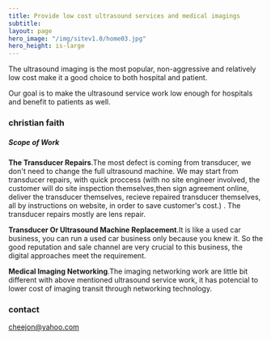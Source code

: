 ```yaml
---
title: Provide low cost ultrasound services and medical imagings
subtitle: 
layout: page
hero_image: "/img/sitev1.0/home03.jpg"
hero_height: is-large
---
```


The ultrasound imaging is the most popular, non-aggressive and relatively low cost make it a good choice to both hospital and patient.

Our goal is to make the ultrasound service work low enough for hospitals and benefit to patients as well. 

### christian faith

##### Scope of Work

**The Transducer Repairs**.The most defect is coming from transducer, we don't need to change the full ultrasound machine. We may start from transducer repairs, with quick proccess (with no site engineer involved, the customer will do site inspection themselves,then sign agreement online, deliver the transducer themselves, recieve repaired transducer themselves, all by instructions on website, in order to save customer's cost.) . The transducer repairs mostly are lens repair.

**Transducer Or Ultrasound Machine Replacement**.It is like a used car business, you can run a used car business only because you knew it. So the good reputation and sale channel are very crucial to this business, the digital approaches meet the requirement.

**Medical Imaging Networking**.The imaging networking work are little bit different with above mentioned ultrasound service work, it has potencial to lower cost of imaging transit through networking technology. 

### contact

cheejon@yahoo.com

